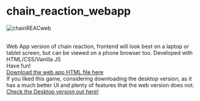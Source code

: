 # chain_reaction_webapp
![chainREACweb](https://user-images.githubusercontent.com/68727041/150777811-3d56fd40-e631-4009-92ec-3d4e339111ac.png)

<br>
Web App version of chain reaction, frontend will look best on a laptop or tablet screen, but can be viewed on a phone browser too.
Developed with HTML/CSS/Vanilla JS<br>
Have fun!
<br>
<a href="https://drive.google.com/file/d/1PUpiZwxEuNi7OJi1DZc7sHT56QL0VJUH/view?usp=sharing">Download the web app HTML file here</a>
<br>
If you liked this game, considering downloading the desktop version, as it has a much better UI and plenty of features that the web version does not.
<a href="https://github.com/nikhil-RGB/chain_reaction_desktop/releases/tag/1.0.0">Check the Desktop version out here!</a>
